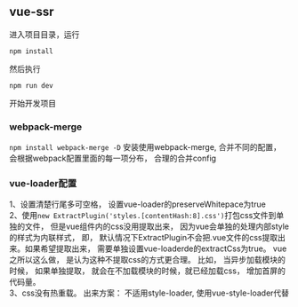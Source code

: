 ## vue-ssr
进入项目目录，运行
```
npm install
```
然后执行
```
npm run dev
```
开始开发项目

### webpack-merge
`npm install webpack-merge -D` 安装使用webpack-merge, 合并不同的配置， 会根据webpack配置里面的每一项分布， 合理的合并config


### vue-loader配置
1、设置清楚行尾多可空格， 设置vue-loader的preserveWhitepace为true               
2、使用`new ExtractPlugin('styles.[contentHash:8].css')`打包css文件到单独的文件， 但是vue组件内的css没用提取出来， 因为vue会单独的处理内部style的样式为内联样式， 即， 默认情况下ExtractPlugin不会把.vue文件的css提取出来。如果希望提取出来， 需要单独设置vue-loaderde的extractCss为true。 vue之所以这么做， 是认为这种不提取css的方式更合理。 比如， 当异步加载模块的时候， 如果单独提取， 就会在不加载模块的时候，就已经加载css， 增加首屏的代码量。              
3、css没有热重载。 出来方案： 不适用style-loader, 使用vue-style-loader代替